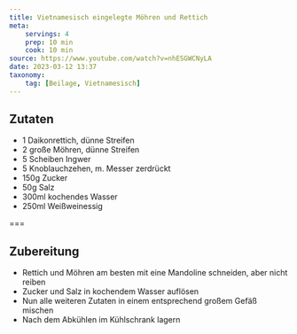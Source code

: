 ```yaml
---
title: Vietnamesisch eingelegte Möhren und Rettich
meta:
    servings: 4
    prep: 10 min
    cook: 10 min
source: https://www.youtube.com/watch?v=nhESGWCNyLA
date: 2023-03-12 13:37
taxonomy:
    tag: [Beilage, Vietnamesisch]
---
```

## Zutaten

* 1 Daikonrettich, dünne Streifen
* 2 große Möhren, dünne Streifen
* 5 Scheiben Ingwer
* 5 Knoblauchzehen, m. Messer zerdrückt
* 150g Zucker
* 50g Salz
* 300ml kochendes Wasser
* 250ml Weißweinessig

===

## Zubereitung

* Rettich und Möhren am besten mit eine Mandoline schneiden, aber nicht reiben
* Zucker und Salz in kochendem Wasser auflösen
* Nun alle weiteren Zutaten in einem entsprechend großem Gefäß mischen
* Nach dem Abkühlen im Kühlschrank lagern
